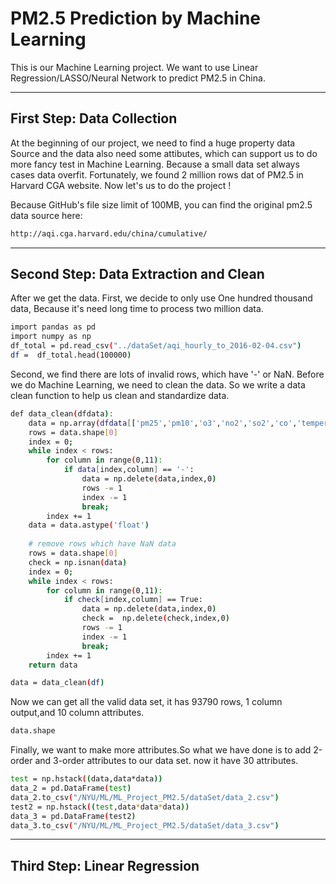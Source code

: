 # PM2.5 Prediction by Machine Learning
This is our Machine Learning project. We want to use Linear Regression/LASSO/Neural Network to predict PM2.5 in China.

---------------------------
## First Step: Data Collection 

At the beginning of our project, we need to find a huge property data Source and the data also need some attibutes, which can support us to do more fancy test in Machine Learning. Because a small data set always cases data overfit. Fortunately, we found 2 million rows dat of PM2.5 in Harvard CGA website. Now let's us to do the project ! 

Because GitHub's file size limit of 100MB, you can find the original pm2.5 data source here:
```sh
http://aqi.cga.harvard.edu/china/cumulative/
```

---------------------------
## Second Step: Data Extraction and Clean
After we get the data. First, we decide to only use One hundred thousand data, Because it's need long time to process two million data.
```sh
import pandas as pd
import numpy as np
df_total = pd.read_csv("../dataSet/aqi_hourly_to_2016-02-04.csv")
df =  df_total.head(100000)
```
Second, we find there are lots of invalid rows, which have '-' or NaN. Before we do Machine Learning, we need to clean the data. So we write a data clean function to help us clean and standardize data.
```sh
def data_clean(dfdata):
    data = np.array(dfdata[['pm25','pm10','o3','no2','so2','co','temperature','dewpoint','pressure','humidity','wind']])
    rows = data.shape[0]
    index = 0;
    while index < rows:
        for column in range(0,11):
            if data[index,column] == '-':
                data = np.delete(data,index,0)
                rows -= 1
                index -= 1
                break;
        index += 1
    data = data.astype('float')
    
    # remove rows which have NaN data
    rows = data.shape[0]
    check = np.isnan(data)
    index = 0;    
    while index < rows:
        for column in range(0,11):
            if check[index,column] == True:
                data = np.delete(data,index,0)
                check =  np.delete(check,index,0)
                rows -= 1
                index -= 1
                break;
        index += 1    
    return data

data = data_clean(df)  
```
Now we can get all the valid data set, it has 93790 rows, 1 column output,and 10 column attributes.
```sh
data.shape
```
Finally, we want to make more attributes.So what we have done is to add 2-order and 3-order attributes to our data set. now it have 30 attributes.
```sh
test = np.hstack((data,data*data))
data_2 = pd.DataFrame(test)
data_2.to_csv("/NYU/ML/ML_Project_PM2.5/dataSet/data_2.csv")
test2 = np.hstack((test,data*data*data))
data_3 = pd.DataFrame(test2)
data_3.to_csv("/NYU/ML/ML_Project_PM2.5/dataSet/data_3.csv")
```

---------------------------
## Third Step: Linear Regression 
